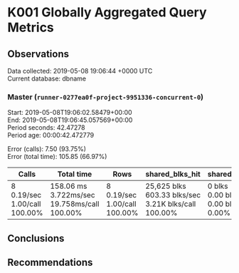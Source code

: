 # K001 Globally Aggregated Query Metrics

## Observations ##
Data collected: 2019-05-08 19:06:44 +0000 UTC  
Current database: dbname  



### Master (`runner-0277ea0f-project-9951336-concurrent-0`) ###
Start: 2019-05-08T19:06:02.58479+00:00  
End: 2019-05-08T19:06:45.057569+00:00  
Period seconds: 42.47278  
Period age: 00:00:42.472779  

Error (calls): 7.50 (93.75%)  
Error (total time): 105.85 (66.97%)

Calls | Total&nbsp;time | Rows | shared_blks_hit | shared_blks_read | shared_blks_dirtied | shared_blks_written | blk_read_time | blk_write_time | kcache_reads | kcache_writes | kcache_user_time_ms | kcache_system_time 
-------|------------|------|-----------------|------------------|---------------------|---------------------|---------------|----------------|--------------|---------------|---------------------|--------------------
8<br/>0.19/sec<br/>1.00/call<br/>100.00% |158.06&nbsp;ms<br/>3.722ms/sec<br/>19.758ms/call<br/>100.00% |8<br/>0.19/sec<br/>1.00/call<br/>100.00% |25,625&nbsp;blks<br/>603.33&nbsp;blks/sec<br/>3.21K&nbsp;blks/call<br/>100.00% |0&nbsp;blks<br/>0.00&nbsp;blks/sec<br/>0.00&nbsp;blks/call<br/>0.00% |0&nbsp;blks<br/>0.00&nbsp;blks/sec<br/>0.00&nbsp;blks/call<br/>0.00% |0&nbsp;blks<br/>0.00&nbsp;blks/sec<br/>0.00&nbsp;blks/call<br/>0.00% |0.00&nbsp;ms<br/>0.000ms/sec<br/>0.000ms/call<br/>0.00% |0.00&nbsp;ms<br/>0.000ms/sec<br/>0.000ms/call<br/>0.00% |0.00&nbsp;bytes<br/>0.00&nbsp;bytes/sec<br/>0.00&nbsp;bytes/call<br/>0.00% |0.00&nbsp;bytes<br/>0.00&nbsp;bytes/sec<br/>0.00&nbsp;bytes/call<br/>0.00% |0.00&nbsp;ms<br/>0.000ms/sec<br/>0.000ms/call<br/>0.00% |0.00&nbsp;ms<br/>0.000ms/sec<br/>0.000ms/call<br/>0.00%





## Conclusions ##


## Recommendations ##

